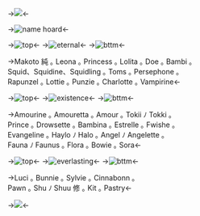 ->![](https://files.catbox.moe/p5h6sj.png)<-

->![name hoard](https://files.catbox.moe/fw9mfy.png)<-

->![top](https://files.catbox.moe/ih9iqd.png)<-
->![eternal](https://files.catbox.moe/72j4xi.png)<-
->![bttm](https://files.catbox.moe/6pbdpc.png)<-

->Makoto 純 ｡  Leona ｡  Princess ｡  Lolita ｡ Doe  ｡ Bambi ｡  
Squid、Squidine、Squidling ｡  Toms ｡ Persephone ｡  
Rapunzel ｡  Lottie ｡  Punzie ｡  Charlotte ｡  Vampirine<-

->![top](https://files.catbox.moe/ih9iqd.png)<-
->![existence](https://files.catbox.moe/w0nfxs.png)<-
->![bttm](https://files.catbox.moe/6pbdpc.png)<-

->Amourine ｡  Amouretta ｡  Amour ｡  Tokii ﾉ Tokki ｡  
 Prince ｡  Drowsette ｡  Bambina ｡  Estrelle ｡  Fwishe ｡  
Evangeline ｡  Haylo ﾉ Halo ｡  Angel ﾉ Angelette ｡  
Fauna ﾉ Faunus ｡  Flora ｡  Bowie ｡ Sora<-

->![top](https://files.catbox.moe/ih9iqd.png)<-
->![everlasting](https://files.catbox.moe/3n5o8i.png)<-
->![bttm](https://files.catbox.moe/6pbdpc.png)<-

->Luci ｡  Bunnie ｡  Sylvie ｡  Cinnabonn ｡  
Pawn ｡  Shu ﾉ Shuu 修 ｡  Kit ｡  Pastry<-

->![](https://files.catbox.moe/vk42vd.png)<-